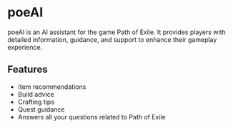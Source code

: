 # poeAI

poeAI is an AI assistant for the game Path of Exile. It provides players with detailed information, guidance, and support to enhance their gameplay experience.

## Features

- Item recommendations
- Build advice
- Crafting tips
- Quest guidance
- Answers all your questions related to Path of Exile
